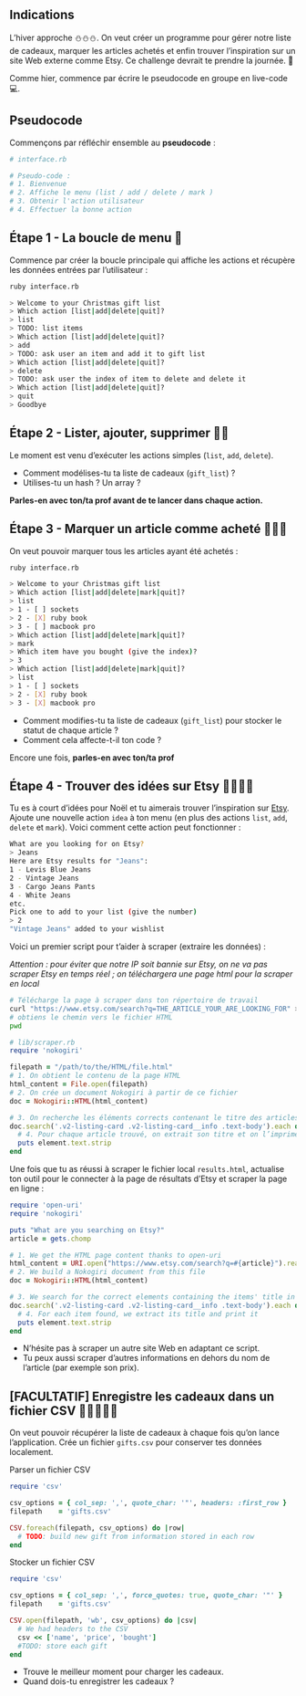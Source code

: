 Indications
-----------

L’hiver approche ⛄⛄⛄. On veut créer un programme pour gérer notre
liste de cadeaux, marquer les articles achetés et enfin trouver
l’inspiration sur un site Web externe comme Etsy. Ce challenge devrait
te prendre la journée. 🎁

Comme hier, commence par écrire le pseudocode en groupe en live-code
 💻.

Pseudocode
----------

Commençons par réfléchir ensemble au **pseudocode** :

```ruby
# interface.rb

# Pseudo-code :
# 1. Bienvenue
# 2. Affiche le menu (list / add / delete / mark )
# 3. Obtenir l'action utilisateur
# 4. Effectuer la bonne action
```

Étape 1 - La boucle de menu 🎁
--------------------------------

Commence par créer la boucle principale qui affiche les actions et
récupère les données entrées par l’utilisateur :

```bash
ruby interface.rb

> Welcome to your Christmas gift list
> Which action [list|add|delete|quit]?
> list
> TODO: list items
> Which action [list|add|delete|quit]?
> add
> TODO: ask user an item and add it to gift list
> Which action [list|add|delete|quit]?
> delete
> TODO: ask user the index of item to delete and delete it
> Which action [list|add|delete|quit]?
> quit
> Goodbye
```

Étape 2 - Lister, ajouter, supprimer 🎁🎁
---------------------------------------------

Le moment est venu d’exécuter les actions simples (`list`, `add`,
`delete`).

-   Comment modélises-tu ta liste de cadeaux (`gift_list`) ?
-   Utilises-tu un hash ? Un array ?

**Parles-en avec ton/ta prof avant de te lancer dans chaque action.**

Étape 3 - Marquer un article comme acheté 🎁🎁🎁
------------------------------------------------------

On veut pouvoir marquer tous les articles ayant été achetés :

```bash
ruby interface.rb

> Welcome to your Christmas gift list
> Which action [list|add|delete|mark|quit]?
> list
> 1 - [ ] sockets
> 2 - [X] ruby book
> 3 - [ ] macbook pro
> Which action [list|add|delete|mark|quit]?
> mark
> Which item have you bought (give the index)?
> 3
> Which action [list|add|delete|mark|quit]?
> list
> 1 - [ ] sockets
> 2 - [X] ruby book
> 3 - [X] macbook pro
```

-   Comment modifies-tu ta liste de cadeaux (`gift_list`) pour stocker
    le statut de chaque article ?
-   Comment cela affecte-t-il ton code ?

Encore une fois, **parles-en avec ton/ta prof**

Étape 4 - Trouver des idées sur Etsy 🎁🎁🎁🎁
-----------------------------------------------------

Tu es à court d’idées pour Noël et tu aimerais trouver l’inspiration sur
[Etsy](https://www.etsy.com). Ajoute une nouvelle action `idea` à ton
menu (en plus des actions `list`, `add`, `delete` et `mark`). Voici
comment cette action peut fonctionner :

```bash
What are you looking for on Etsy?
> Jeans
Here are Etsy results for "Jeans":
1 - Levis Blue Jeans
2 - Vintage Jeans
3 - Cargo Jeans Pants
4 - White Jeans
etc.
Pick one to add to your list (give the number)
> 2
"Vintage Jeans" added to your wishlist
```

Voici un premier script pour t’aider à scraper (extraire les données) :

*Attention : pour éviter que notre IP soit bannie sur Etsy, on ne va pas
scraper Etsy en temps réel ; on téléchargera une page html pour la
scraper en local*

```bash
# Télécharge la page à scraper dans ton répertoire de travail
curl "https://www.etsy.com/search?q=THE_ARTICLE_YOUR_ARE_LOOKING_FOR" > results.html
# obtiens le chemin vers le fichier HTML
pwd
```

```ruby
# lib/scraper.rb
require 'nokogiri'

filepath = "/path/to/the/HTML/file.html"
# 1. On obtient le contenu de la page HTML
html_content = File.open(filepath)
# 2. On crée un document Nokogiri à partir de ce fichier
doc = Nokogiri::HTML(html_content)

# 3. On recherche les éléments corrects contenant le titre des articles dans notre document HTML
doc.search('.v2-listing-card .v2-listing-card__info .text-body').each do |element|
  # 4. Pour chaque article trouvé, on extrait son titre et on l’imprimes
  puts element.text.strip
end
```

Une fois que tu as réussi à scraper le fichier local `results.html`,
actualise ton outil pour le connecter à la page de résultats d’Etsy et
scraper la page en ligne :

```ruby
require 'open-uri'
require 'nokogiri'

puts "What are you searching on Etsy?"
article = gets.chomp

# 1. We get the HTML page content thanks to open-uri
html_content = URI.open("https://www.etsy.com/search?q=#{article}").read
# 2. We build a Nokogiri document from this file
doc = Nokogiri::HTML(html_content)

# 3. We search for the correct elements containing the items' title in our HTML doc
doc.search('.v2-listing-card .v2-listing-card__info .text-body').each do |element|
  # 4. For each item found, we extract its title and print it
  puts element.text.strip
end
```

-   N’hésite pas à scraper un autre site Web en adaptant ce script.
-   Tu peux aussi scraper d’autres informations en dehors du nom de
    l’article (par exemple son prix).

[FACULTATIF] Enregistre les cadeaux dans un fichier CSV 🎁🎁🎁🎁🎁
----------------------------------------------------------------------------

On veut pouvoir récupérer la liste de cadeaux à chaque fois qu’on lance
l’application. Crée un fichier `gifts.csv` pour conserver tes données
localement.

Parser un fichier CSV

```ruby
require 'csv'

csv_options = { col_sep: ',', quote_char: '"', headers: :first_row }
filepath    = 'gifts.csv'

CSV.foreach(filepath, csv_options) do |row|
  # TODO: build new gift from information stored in each row
end
```

Stocker un fichier CSV

```ruby
require 'csv'

csv_options = { col_sep: ',', force_quotes: true, quote_char: '"' }
filepath    = 'gifts.csv'

CSV.open(filepath, 'wb', csv_options) do |csv|
  # We had headers to the CSV
  csv << ['name', 'price', 'bought']
  #TODO: store each gift
end
```

-   Trouve le meilleur moment pour charger les cadeaux.
-   Quand dois-tu enregistrer les cadeaux ?

